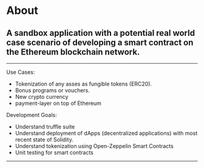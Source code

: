 # About

A sandbox application with a potential real world case scenario of developing a smart contract on the Ethereum blockchain network.
---

---

Use Cases:
- Tokenization of any asses as fungible tokens (ERC20).
- Bonus programs or vouchers.
- New crypto currency
- payment-layer on top of Ethereum

Development Goals:
- Understand truffle suite
- Understand deployment of dApps (decentralized applications) with most recent state of Solidity.
- Understand tokenization using Open-Zeppelin Smart Contracts
- Unit testing for smart contracts
---